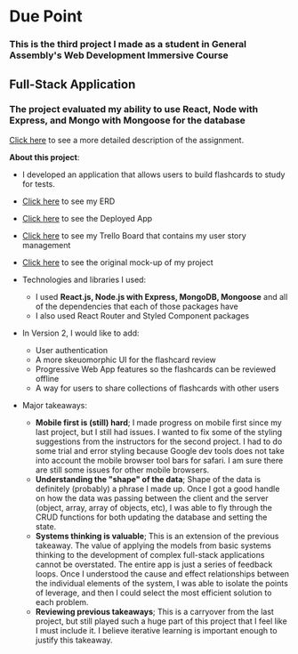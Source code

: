 # Due Point

### This is the third project I made as a student in General Assembly's Web Development Immersive Course

## Full-Stack Application

### The project evaluated my ability to use React, Node with Express, and Mongo with Mongoose for the database

[Click here](/Project_Guidelines_README.md) to see a more detailed description of the assignment.

**About this project**:
  - I developed an application that allows users to build flashcards to study for tests.
  - [Click here](/Due_Point_ERD.pdf) to see my ERD
  - [Click here](https://due-point.herokuapp.com/) to see the Deployed App
  - [Click here](https://trello.com/b/Qznu4Q1Y/jacksonwdithirdproject) to see my Trello Board that contains my user story management
  - [Click here](https://www.figma.com/file/WG8ecyOY4z2ns4SlY4sCNoHc/Due-Point) to see the original mock-up of my project
  - Technologies and libraries I used:
    - I used **React.js, Node.js with Express, MongoDB, Mongoose** and all of the dependencies that each of those packages have
    - I also used React Router and Styled Component packages
  - In Version 2, I would like to add:
    - User authentication
    - A more skeuomorphic UI for the flashcard review
    - Progressive Web App features so the flashcards can be reviewed offline
    - A way for users to share collections of flashcards with other users

  - Major takeaways:
    - **Mobile first is (still) hard**; I made progress on mobile first since my last project, but I still had issues. I wanted to fix some of the styling suggestions from the instructors for the second project. I had to do some trial and error styling because Google dev tools does not take into account the mobile browser tool bars for safari. I am sure there are still some issues for other mobile browsers. 
    - **Understanding the "shape" of the data**; Shape of the data is definitely (probably) a phrase I made up. Once I got a good handle on how the data was passing between the client and the server (object, array, array of objects, etc), I was able to fly through the CRUD functions for both updating the database and setting the state.
    - **Systems thinking is valuable**; This is an extension of the previous takeaway. The value of applying the models from basic systems thinking to the development of complex full-stack applications cannot be overstated. The entire app is just a series of feedback loops. Once I understood the cause and effect relationships between the individual elements of the system, I was able to isolate the points of leverage, and then I could select the most efficient solution to each problem. 
    - **Reviewing previous takeaways**; This is a carryover from the last project, but still played such a huge part of this project that I feel like I must include it. I believe iterative learning is important enough to justify this takeaway.
    